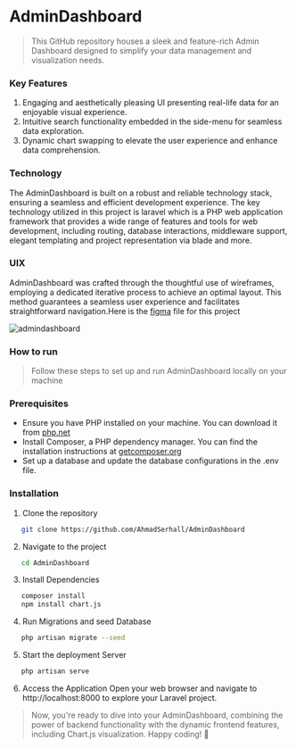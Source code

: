 # AdminDashboard
> This GitHub repository houses a sleek and feature-rich Admin Dashboard designed to simplify your data management and visualization needs.

### Key Features
1. Engaging and aesthetically pleasing UI presenting real-life data for an enjoyable visual experience. 
2. Intuitive search functionality embedded in the side-menu for seamless data exploration.
3. Dynamic chart swapping to elevate the user experience and enhance data comprehension.

### Technology 
The AdminDashboard is built on a robust and reliable technology stack, ensuring a seamless and efficient development experience. The key technology utilized in this project is laravel which is a PHP web application framework that provides a wide range of features and tools for web development, including routing, database interactions, middleware support, elegant templating and project representation via blade and more. 

### UIX
AdminDashboard was crafted through the thoughtful use of wireframes, employing a dedicated iterative process to achieve an optimal layout. This method guarantees a seamless user experience and facilitates straightforward navigation.Here is the [figma](https://www.figma.com/file/qhfJ8Aw6qQm33PHht7tFO5/admin-wireframe?type=design&node-id=0-1&mode=design&t=Q2N5Qr3RDeNTAtF8-0) file for this project


<!-- ![Dashboard](C:\Users\notAhmad\Desktop\AdminDashboard\admin\public\assets\admindashboard.png) -->
![admindashboard](https://github.com/AhmadSerhall/AdminDashboard/assets/149425954/a433fb03-e863-46a2-8843-d3fc700d984c)


### How to run 
>Follow these steps to set up and run AdminDashboard locally on your machine

### Prerequisites
 
- Ensure you have PHP installed on your machine. You can download it from [php.net](https://www.php.net)
- Install Composer, a PHP dependency manager. You can find the installation instructions at [getcomposer.org](https://getcomposer.org/)
- Set up a database and update the database configurations in the .env file.


### Installation
1. Clone the repository 
```sh
   git clone https://github.com/AhmadSerhall/AdminDashboard
   ```
2. Navigate to the project
```sh
   cd AdminDashboard
   ```
3. Install Dependencies
```sh
   composer install
   npm install chart.js
   ```
4. Run Migrations and seed Database
```sh
   php artisan migrate --seed
   ```
5. Start the deployment Server
```sh
   php artisan serve
   ```
6. Access the Application
   Open your web browser and navigate to http://localhost:8000 to explore your Laravel project.

>Now, you're ready to dive into your AdminDashboard, combining the power of backend functionality with the dynamic frontend features, including Chart.js visualization. Happy coding! 🚀
